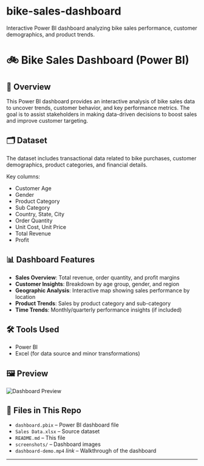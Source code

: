 # bike-sales-dashboard
Interactive Power BI dashboard analyzing bike sales performance, customer demographics, and product trends.

# 🚲 Bike Sales Dashboard (Power BI)

## 📌 Overview
This Power BI dashboard provides an interactive analysis of bike sales data to uncover trends, customer behavior, and key performance metrics. The goal is to assist stakeholders in making data-driven decisions to boost sales and improve customer targeting.

## 🗂️ Dataset
The dataset includes transactional data related to bike purchases, customer demographics, product categories, and financial details.

Key columns:
- Customer Age
- Gender
- Product Category
- Sub Category
- Country, State, City
- Order Quantity
- Unit Cost, Unit Price
- Total Revenue
- Profit

## 📊 Dashboard Features
- **Sales Overview**: Total revenue, order quantity, and profit margins
- **Customer Insights**: Breakdown by age group, gender, and region
- **Geographic Analysis**: Interactive map showing sales performance by location
- **Product Trends**: Sales by product category and sub-category
- **Time Trends**: Monthly/quarterly performance insights (if included)

## 🛠️ Tools Used
- Power BI
- Excel (for data source and minor transformations)

## 🖼️ Preview
![Dashboard Preview](screenshots/bike-sales-dashboard.png)

## 📁 Files in This Repo
- `dashboard.pbix` – Power BI dashboard file
- `Sales Data.xlsx` – Source dataset
- `README.md` – This file
- `screenshots/` – Dashboard images
- `dashboard-demo.mp4` *link* – Walkthrough of the dashboard

---









